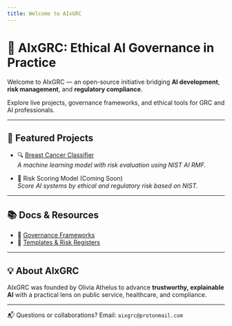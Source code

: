 ```yaml
---
title: Welcome to AIxGRC
---
```


# 🧠 AIxGRC: Ethical AI Governance in Practice

Welcome to AIxGRC — an open-source initiative bridging **AI development**, **risk management**, and **regulatory compliance**.

Explore live projects, governance frameworks, and ethical tools for GRC and AI professionals.

---

## 📁 Featured Projects

- 🔍 [Breast Cancer Classifier](./projects/breast-cancer-classifier/README.md)  
  *A machine learning model with risk evaluation using NIST AI RMF.*

- 🧪 Risk Scoring Model (Coming Soon)  
  *Score AI systems by ethical and regulatory risk based on NIST.*

---

## 📚 Docs & Resources

- 📖 [Governance Frameworks](./docs/governance-frameworks.md)  
- 🧰 [Templates & Risk Registers](./templates/)

---

## 💡 About AIxGRC

AIxGRC was founded by Olivia Athelus to advance **trustworthy, explainable AI** with a practical lens on public service, healthcare, and compliance.

---

📬 Questions or collaborations? Email: `aixgrc@protonmail.com`

